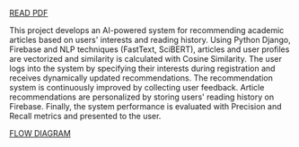 [READ PDF ](https://drive.google.com/file/d/1Jq6JPbawCz0Ng5-H4z_NsVUukhOqH_si/view?usp=drive_link)


This project develops an AI-powered system for recommending academic articles based on users' interests and reading history. Using Python Django, Firebase and NLP techniques (FastText, SciBERT), articles and user profiles are vectorized and similarity is calculated with Cosine Similarity. The user logs into the system by specifying their interests during registration and receives dynamically updated recommendations. The recommendation system is continuously improved by collecting user feedback. Article recommendations are personalized by storing users' reading history on Firebase. Finally, the system performance is evaluated with Precision and Recall metrics and presented to the user.





[FLOW DIAGRAM ](https://github.com/user-attachments/files/18725561/yazlab23.drawio.pdf)
























